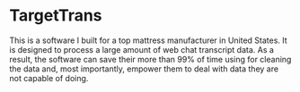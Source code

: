# TargetTrans

This is a software I built for a top mattress manufacturer in United States. It is designed to process a large amount of web chat transcript data. As a result, the software can save their more than 99% of time using for cleaning the data and, most importantly, empower them to deal with data they are not capable of doing.



